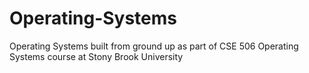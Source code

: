 # Operating-Systems
Operating Systems built from ground up as part of CSE 506 Operating Systems course at Stony Brook University
